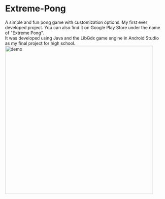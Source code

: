 # Extreme-Pong
A simple and fun pong game with customization options. My first ever developed project. You can also find it on Google Play Store under the name of "Extreme Pong".</br>
It was developed using Java and the LibGdx game engine in Android Studio as my final project for high school.</br>
<img src="demo.gif" alt="demo" height="480"/>
